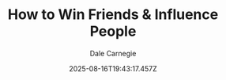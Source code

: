 ---
title: "How to Win Friends & Influence People"
date: "2025-08-16T19:43:17.457Z"
author: "Dale Carnegie"
read_year: "NO"
recommendation: '3'
url: /bookshelf/how-to-win-friends-influence-people
---